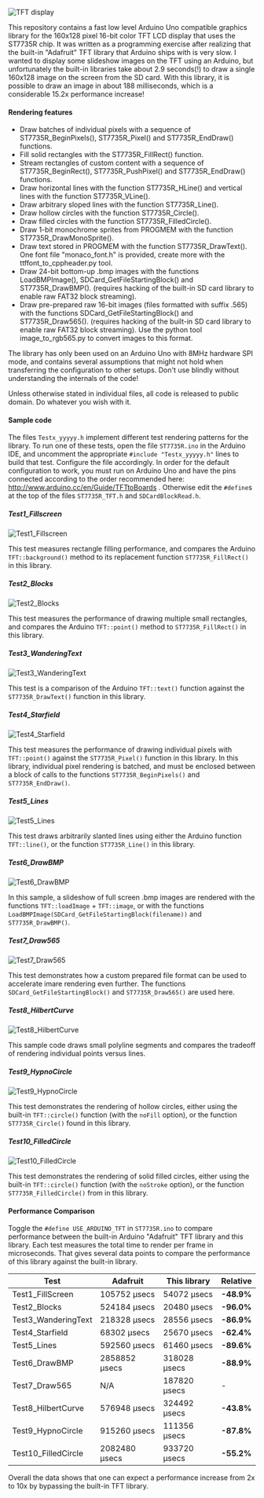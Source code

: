 ![TFT display](/pics/logo.jpg "Arduino ST7735R TFT")

This repository contains a fast low level Arduino Uno compatible graphics library for the 160x128 pixel 16-bit color TFT LCD display that uses the ST7735R chip. It was written as a programming exercise after realizing that the built-in "Adafruit" TFT library that Arduino ships with is very slow. I wanted to display some slideshow images on the TFT using an Arduino, but unfortunately the built-in libraries take about 2.9 seconds(!) to draw a single 160x128 image on the screen from the SD card. With this library, it is possible to draw an image in about 188 milliseconds, which is a considerable 15.2x performance increase!

#### Rendering features
  - Draw batches of individual pixels with a sequence of ST7735R_BeginPixels(), ST7735R_Pixel() and ST7735R_EndDraw() functions.
  - Fill solid rectangles with the ST7735R_FillRect() function.
  - Stream rectangles of custom content with a sequence of ST7735R_BeginRect(), ST7735R_PushPixel() and ST7735R_EndDraw() functions.
  - Draw horizontal lines with the function ST7735R_HLine() and vertical lines with the function ST7735R_VLine().
  - Draw arbitrary sloped lines with the function ST7735R_Line().
  - Draw hollow circles with the function ST7735R_Circle().
  - Draw filled circles with the function ST7735R_FilledCircle().
  - Draw 1-bit monochrome sprites from PROGMEM with the function ST7735R_DrawMonoSprite().
  - Draw text stored in PROGMEM with the function ST7735R_DrawText(). One font file "monaco_font.h" is provided, create more with the ttffont_to_cppheader.py tool.
  - Draw 24-bit bottom-up .bmp images with the functions LoadBMPImage(), SDCard_GetFileStartingBlock() and ST7735R_DrawBMP(). (requires hacking of the built-in SD card library to enable raw FAT32 block streaming).
  - Draw pre-prepared raw 16-bit images (files formatted with suffix .565) with the functions SDCard_GetFileStartingBlock() and ST7735R_Draw565(). (requires hacking of the built-in SD card library to enable raw FAT32 block streaming). Use the python tool image_to_rgb565.py to convert images to this format.

The library has only been used on an Arduino Uno with 8MHz hardware SPI mode, and contains several assumptions that might not hold when transferring the configuration to other setups. Don't use blindly without understanding the internals of the code!

Unless otherwise stated in individual files, all code is released to public domain. Do whatever you wish with it.

#### Sample code

The files `Testx_yyyyy.h` implement different test rendering patterns for the library. To run one of these tests, open the file `ST7735R.ino` in the Arduino IDE, and uncomment the appropriate `#include "Testx_yyyyy.h"` lines to build that test. Configure the file accordingly. In order for the default configuration to work, you must run on Arduino Uno and have the pins connected according to the order recommended here: http://www.arduino.cc/en/Guide/TFTtoBoards . Otherwise edit the `#define`s at the top of the files `ST7735R_TFT.h` and `SDCardBlockRead.h`.

##### Test1_Fillscreen

![Test1_Fillscreen](/pics/Test1_Fillscreen.jpg "Test1_Fillscreen")

This test measures rectangle filling performance, and compares the Arduino `TFT::background()` method to its replacement function `ST7735R_FillRect()` in this library.

##### Test2_Blocks

![Test2_Blocks](/pics/Test2_Blocks.jpg "Test2_Blocks")

This test measures the performance of drawing multiple small rectangles, and compares the Arduino `TFT::point()` method to `ST7735R_FillRect()` in this library.

##### Test3_WanderingText

![Test3_WanderingText](/pics/Test3_WanderingText.jpg "Test3_WanderingText")

This test is a comparison of the Arduino `TFT::text()` function against the `ST7735R_DrawText()` function in this library.

##### Test4_Starfield

![Test4_Starfield](/pics/Test4_Starfield.jpg "Test4_Starfield")

This test measures the performance of drawing individual pixels with `TFT::point()` against the `ST7735R_Pixel()` function in this library. In this library, individual pixel rendering is batched, and must be enclosed between a block of calls to the functions `ST7735R_BeginPixels()` and `ST7735R_EndDraw()`.

##### Test5_Lines

![Test5_Lines](/pics/Test5_Lines.jpg "Test5_Lines")

This test draws arbitrarily slanted lines using either the Arduino function `TFT::line()`, or the function `ST7735R_Line()` in this library.

##### Test6_DrawBMP

![Test6_DrawBMP](/pics/Test6_DrawBMP.jpg "Test6_DrawBMP")

In this sample, a slideshow of full screen .bmp images are rendered with the functions `TFT::loadImage` + `TFT::image`, or with the functions `LoadBMPImage(SDCard_GetFileStartingBlock(filename))` and `ST7735R_DrawBMP()`.

##### Test7_Draw565

![Test7_Draw565](/pics/Test7_Draw565.jpg "Test7_Draw565")

This test demonstrates how a custom prepared file format can be used to accelerate imare rendering even further. The functions `SDCard_GetFileStartingBlock()` and `ST7735R_Draw565()` are used here.

##### Test8_HilbertCurve

![Test8_HilbertCurve](/pics/Test8_HilbertCurve.jpg "Test8_HilbertCurve")

This sample code draws small polyline segments and compares the tradeoff of rendering individual points versus lines.

##### Test9_HypnoCircle

![Test9_HypnoCircle](/pics/Test9_HypnoCircle.jpg "Test9_HypnoCircle")

This test demonstrates the rendering of hollow circles, either using the built-in `TFT::circle()` function (with the `noFill` option), or the function `ST7735R_Circle()` found in this library.

##### Test10_FilledCircle

![Test10_FilledCircle](/pics/Test10_FilledCircle.jpg "Test10_FilledCircle")

This test demonstrates the rendering of solid filled circles, either using the built-in `TFT::circle()` function (with the `noStroke` option), or the function `ST7735R_FilledCircle()` from in this library.

#### Performance Comparison

Toggle the `#define USE_ARDUINO_TFT` in `ST7735R.ino` to compare performance between the built-in Arduino "Adafruit" TFT library and this library. Each test measures the total time to render per frame in microseconds. That gives several data points to compare the performance of this library against the built-in library.

| Test                | Adafruit            | This library       | Relative    |
| ------------------- | ------------------- | ------------------ | ----------- |
| Test1_FillScreen    |  105752 &micro;secs |  54072 &micro;secs |  **-48.9%** |
| Test2_Blocks        |  524184 &micro;secs |  20480 &micro;secs |  **-96.0%** |
| Test3_WanderingText |  218328 &micro;secs |  28556 &micro;secs |  **-86.9%** |
| Test4_Starfield     |   68302 &micro;secs |  25670 &micro;secs |  **-62.4%** |
| Test5_Lines         |  592560 &micro;secs |  61460 &micro;secs |  **-89.6%** |
| Test6_DrawBMP       | 2858852 &micro;secs | 318028 &micro;secs |  **-88.9%** |
| Test7_Draw565       |                 N/A | 187820 &micro;secs |           - |
| Test8_HilbertCurve  |  576948 &micro;secs | 324492 &micro;secs |  **-43.8%** |
| Test9_HypnoCircle   |  915260 &micro;secs | 111356 &micro;secs |  **-87.8%** |
| Test10_FilledCircle | 2082480 &micro;secs | 933720 &micro;secs |  **-55.2%** |

Overall the data shows that one can expect a performance increase from 2x to 10x by bypassing the built-in TFT library.